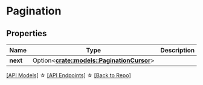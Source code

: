 # Pagination

## Properties

Name | Type | Description | Notes
------------ | ------------- | ------------- | -------------
**next** | Option<[**crate::models::PaginationCursor**](PaginationCursor.md)> |  | [optional]

[[API Models]](./README.md#documentation-for-models) ☆ [[API Endpoints]](./README.md#documentation-for-api-endpoints) ☆ [[Back to Repo]](../README.md)



